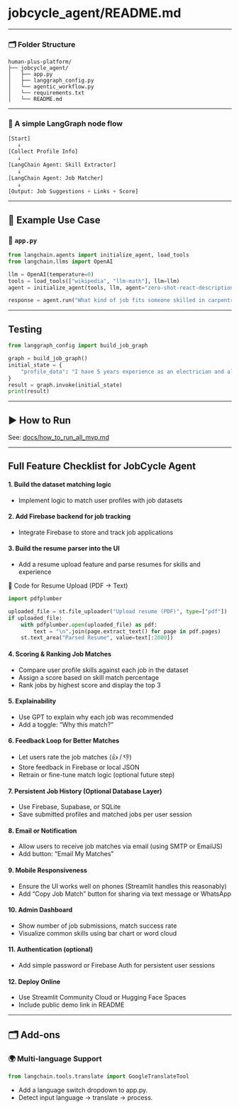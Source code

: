 # jobcycle_agent/README.md

---

### 🗂️ Folder Structure

```
human-plus-platform/
├── jobcycle_agent/
│   ├── app.py     
│   ├── langgraph_config.py
│   └── agentic_workflow.py
│   └── requirements.txt
│   └── README.md
```

---


### 🔧 A simple LangGraph node flow

```python
[Start]
   ↓
[Collect Profile Info]
   ↓
[LangChain Agent: Skill Extractor]
   ↓
[LangChain Agent: Job Matcher]
   ↓
[Output: Job Suggestions + Links + Score]
```

---

## 📍 Example Use Case

### 🚀 `app.py`
```python
from langchain.agents import initialize_agent, load_tools
from langchain.llms import OpenAI

llm = OpenAI(temperature=0)
tools = load_tools(["wikipedia", "llm-math"], llm=llm)
agent = initialize_agent(tools, llm, agent="zero-shot-react-description")

response = agent.run("What kind of job fits someone skilled in carpentry, driving, and electrical wiring?")
```

---

## Testing 
```python
from langgraph_config import build_job_graph

graph = build_job_graph()
initial_state = {
    "profile_data": "I have 5 years experience as an electrician and also did part-time carpentry and delivery driving."
}
result = graph.invoke(initial_state)
print(result)
```

---

## ▶️ How to Run
See: [docs/how_to_run_all_mvp.md](../docs/how_to_run_all_mvp.md)




---

## Full Feature Checklist for JobCycle Agent

#### 1. Build the dataset matching logic
- Implement logic to match user profiles with job datasets

#### 2. Add Firebase backend for job tracking
- Integrate Firebase to store and track job applications

#### 3. Build the resume parser into the UI
- Add a resume upload feature and parse resumes for skills and experience

📄 Code for Resume Upload (PDF → Text)
```python
import pdfplumber

uploaded_file = st.file_uploader("Upload resume (PDF)", type=["pdf"])
if uploaded_file:
    with pdfplumber.open(uploaded_file) as pdf:
        text = "\n".join(page.extract_text() for page in pdf.pages)
    st.text_area("Parsed Resume", value=text[:2000])
```


#### 4. Scoring & Ranking Job Matches
- Compare user profile skills against each job in the dataset
- Assign a score based on skill match percentage
- Rank jobs by highest score and display the top 3

#### 5. Explainability
- Use GPT to explain why each job was recommended
- Add a toggle: “Why this match?”

#### 6. Feedback Loop for Better Matches
- Let users rate the job matches (👍 / 👎)
- Store feedback in Firebase or local JSON
- Retrain or fine-tune match logic (optional future step)

#### 7. Persistent Job History (Optional Database Layer)
- Use Firebase, Supabase, or SQLite
- Save submitted profiles and matched jobs per user session

#### 8. Email or Notification
- Allow users to receive job matches via email (using SMTP or EmailJS)
- Add button: “Email My Matches”

#### 9. Mobile Responsiveness
- Ensure the UI works well on phones (Streamlit handles this reasonably)
- Add “Copy Job Match” button for sharing via text message or WhatsApp

#### 10. Admin Dashboard
- Show number of job submissions, match success rate
- Visualize common skills using bar chart or word cloud

#### 11. Authentication (optional)
- Add simple password or Firebase Auth for persistent user sessions

#### 12. Deploy Online
- Use Streamlit Community Cloud or Hugging Face Spaces
- Include public demo link in README

---


## 🗂️ Add-ons

### 🌍 Multi-language Support
```python
from langchain.tools.translate import GoogleTranslateTool
```

- Add a language switch dropdown to app.py.
- Detect input language → translate → process.




